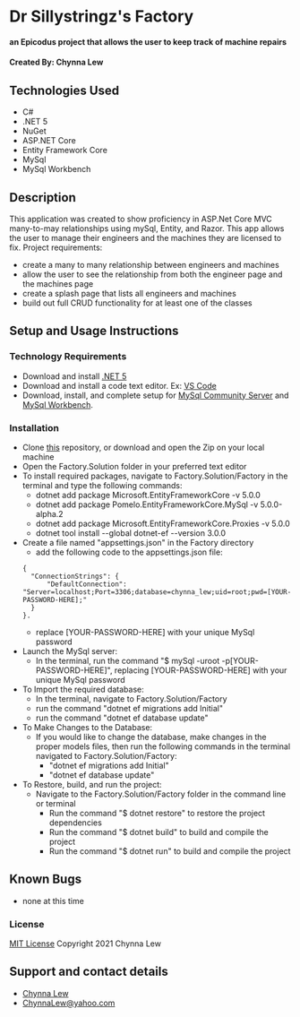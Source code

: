 # Dr Sillystringz's Factory

#### an Epicodus project that allows the user to keep track of machine repairs

#### Created By: Chynna Lew

## Technologies Used

* C#
* .NET 5
* NuGet
* ASP.NET Core
* Entity Framework Core
* MySql
* MySql Workbench

## Description

This application was created to show proficiency in ASP.Net Core MVC many-to-may relationships using mySql, Entity, and Razor. This app allows the user to manage their engineers and the machines they are licensed to fix.
Project requirements:
- create a many to many relationship between engineers and machines
- allow the user to see the relationship from both the engineer page and the machines page
- create a splash page that lists all engineers and machines
- build out full CRUD functionality for at least one of the classes

## Setup and Usage Instructions

### Technology Requirements

* Download and install [.NET 5](https://dotnet.microsoft.com/download/dotnet/5.0)
* Download and install a code text editor. Ex: [VS Code](https://code.visualstudio.com/)
* Download, install, and complete setup for [MySql Community Server](https://dev.mysql.com/downloads/file/?id=484914) and [MySql Workbench](https://dev.mysql.com/downloads/file/?id=484391).

### Installation

* Clone [this](https://github.com/chynnalew/Factory.Solution) repository, or download and open the Zip on your local machine
* Open the Factory.Solution folder in your preferred text editor
* To install required packages, navigate to Factory.Solution/Factory in the terminal and type the following commands:
  - dotnet add package Microsoft.EntityFrameworkCore -v 5.0.0
  - dotnet add package Pomelo.EntityFrameworkCore.MySql -v 5.0.0-alpha.2
  - dotnet add package Microsoft.EntityFrameworkCore.Proxies -v 5.0.0
  - dotnet tool install --global dotnet-ef --version 3.0.0
* Create a file named "appsettings.json" in the Factory directory
  - add the following code to the appsettings.json file:
  ```
  {
    "ConnectionStrings": {
        "DefaultConnection": "Server=localhost;Port=3306;database=chynna_lew;uid=root;pwd=[YOUR-PASSWORD-HERE];"
    }
  }.
  ```
  - replace [YOUR-PASSWORD-HERE] with your unique MySql password
* Launch the MySql server:
  - In the terminal, run the command "$ mySql -uroot -p[YOUR-PASSWORD-HERE]", replacing [YOUR-PASSWORD-HERE] with your unique MySql password
* To Import the required database:
  - In the terminal, navigate to Factory.Solution/Factory
  - run the command "dotnet ef migrations add Initial"
  - run the command "dotnet ef database update"
* To Make Changes to the Database:
  - If you would like to change the database, make changes in the proper models files, then run the following commands in the terminal navigated to Factory.Solution/Factory:
    - "dotnet ef migrations add Initial"
    - "dotnet ef database update"
* To Restore, build, and run the project:
  - Navigate to the Factory.Solution/Factory folder in the command line or terminal
    - Run the command "$ dotnet restore" to restore the project dependencies
    - Run the command "$ dotnet build" to build and compile the project
    - Run the command "$ dotnet run" to build and compile the project

## Known Bugs

* none at this time

### License

[MIT License](https://opensource.org/licenses/MIT)
Copyright 2021 Chynna Lew

## Support and contact details

* [Chynna Lew](github.com/chynnalew) 
* <ChynnaLew@yahoo.com>